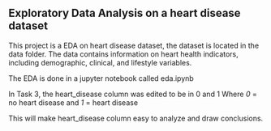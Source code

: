 ## Exploratory Data Analysis on a heart disease dataset
This project is a EDA on heart disease dataset, the dataset is located in the data folder.
The data contains information on heart health indicators, including demographic, clinical, 
and lifestyle variables.

The EDA is done in a jupyter notebook called eda.ipynb


In Task 3, the heart_disease column was edited to be in 0 and 1 
Where *0* = no heart disease
and *1* = heart disease 

This will make heart_disease column easy to analyze and draw conclusions.